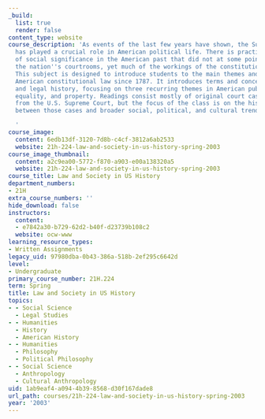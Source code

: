 ```yaml
---
_build:
  list: true
  render: false
content_type: website
course_description: 'As events of the last few years have shown, the Supreme Court
  has played a crucial role in American political life. There is practically no issue
  of social significance in the American past that did not at some point end up in
  the nation''s courtrooms, yet much of the workings of the constitution remain obscure.
  This subject is designed to introduce students to the main themes and events of
  American constitutional law since 1787. It introduces terms and concepts of law
  and legal history, focusing on three recurring themes in American public life: liberty,
  equality, and property. Readings consist mostly of original court cases, especially
  from the U.S. Supreme Court, but the focus of the class is on the historical connections
  between those cases and broader social, political, and cultural trends.

  '
course_image:
  content: 6edb13df-3120-7d8b-c4cf-3812a6ab2533
  website: 21h-224-law-and-society-in-us-history-spring-2003
course_image_thumbnail:
  content: a2c9ea00-5772-f870-a903-e00a138320a5
  website: 21h-224-law-and-society-in-us-history-spring-2003
course_title: Law and Society in US History
department_numbers:
- 21H
extra_course_numbers: ''
hide_download: false
instructors:
  content:
  - e7842a30-b729-62d2-b40f-d23739b108c2
  website: ocw-www
learning_resource_types:
- Written Assignments
legacy_uid: 97980dba-0b43-386a-518b-2ef295c6642d
level:
- Undergraduate
primary_course_number: 21H.224
term: Spring
title: Law and Society in US History
topics:
- - Social Science
  - Legal Studies
- - Humanities
  - History
  - American History
- - Humanities
  - Philosophy
  - Political Philosophy
- - Social Science
  - Anthropology
  - Cultural Anthropology
uid: 1ab9eaf4-a094-4b39-8568-d30f167dade8
url_path: courses/21h-224-law-and-society-in-us-history-spring-2003
year: '2003'
---
```

